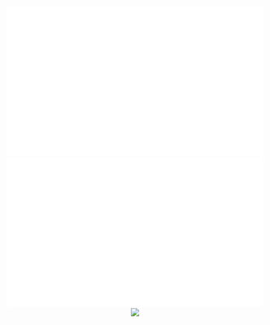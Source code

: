 <div align="center">

![](https://github.com/paxtonfitzpatrick/paxtonfitzpatrick/blob/main/generated/overview.svg)
![](https://github.com/paxtonfitzpatrick/paxtonfitzpatrick/blob/main/generated/languages.svg)
![](https://hit.yhype.me/github/profile?user_id=26118297)

</div>
